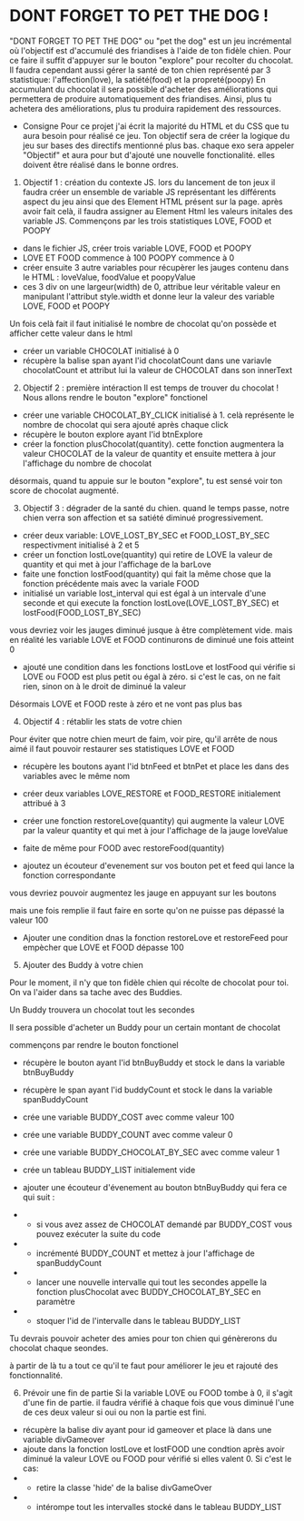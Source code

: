 # DONT FORGET TO PET THE DOG !

"DONT FORGET TO PET THE DOG" ou "pet the dog" est un jeu incrémental où l'objectif est d'accumulé des friandises à l'aide de ton fidèle chien.
Pour ce faire il suffit d'appuyer sur le bouton "explore" pour recolter du chocolat.
Il faudra cependant aussi gérer la santé de ton chien représenté par 3 statistique: l'affection(love), la satiété(food) et la propreté(poopy)
En accumulant du chocolat il sera possible d'acheter des améliorations qui permettera de produire automatiquement des friandises.
Ainsi, plus tu achetera des améliorations, plus tu produira rapidement des ressources.

- Consigne
Pour ce projet j'ai écrit la majorité du HTML et du CSS que tu aura besoin pour réalisé ce jeu. Ton objectif sera de créer la logique du jeu sur bases des directifs mentionné plus bas.
chaque exo sera appeler "Objectif" et aura pour but d'ajouté une nouvelle fonctionalité. elles doivent être réalisé dans le bonne ordres.

1. Objectif 1 : création du contexte JS.
lors du lancement de ton jeux il faudra créer un ensemble de variable JS représentant les différents aspect du jeu ainsi que des Element HTML présent sur la page.
après avoir fait celà, il faudra assigner au Element Html les valeurs initales des variable JS.
Commençons par les trois statistiques LOVE, FOOD et POOPY

- dans le fichier JS, créer trois variable LOVE, FOOD et POOPY
- LOVE ET FOOD commence à 100 POOPY commence à 0
- créer ensuite 3 autre variables pour récupèrer les jauges contenu dans le HTML : loveValue, foodValue et poopyValue
- ces 3 div on une largeur(width) de 0, attribue leur véritable valeur en manipulant l'attribut style.width et donne leur la valeur des variable LOVE, FOOD et POOPY

Un fois celà fait il faut initialisé le nombre de chocolat qu'on possède et afficher cette valeur dans le html

- créer un variable CHOCOLAT initialisé à 0
- récupère la balise span ayant l'id chocolatCount dans une variavle chocolatCount et attribut lui la valeur de CHOCOLAT dans son innerText

2. Objectif 2 : première intéraction
Il est temps de trouver du chocolat !
Nous allons rendre le bouton "explore" fonctionel

- créer une variable CHOCOLAT_BY_CLICK initialisé à 1. celà représente le nombre de chocolat qui sera ajouté après chaque click
- récupère le bouton explore ayant l'id btnExplore
- créer la fonction plusChocolat(quantity). cette fonction augmentera la valeur CHOCOLAT de la valeur de quantity et ensuite mettera à jour l'affichage du nombre de chocolat

désormais, quand tu appuie sur le bouton "explore", tu est sensé voir ton score de chocolat augmenté.

3. Objectif 3 : dégrader de la santé du chien.
quand le temps passe, notre chien verra son affection et sa satiété diminué progressivement.

- créer deux variable: LOVE_LOST_BY_SEC et FOOD_LOST_BY_SEC respectivment initialisé à 2 et 5
- créer un fonction lostLove(quantity) qui retire de LOVE la valeur de quantity et qui met à jour l'affichage de la barLove
- faite une fonction lostFood(quantity) qui fait la même chose que la fonction précédente mais avec la variale FOOD
- initialisé un variable lost_interval qui est égal à un intervale d'une seconde et qui execute la fonction lostLove(LOVE_LOST_BY_SEC) et lostFood(FOOD_LOST_BY_SEC)

vous devriez voir les jauges diminué jusque à être complètement vide.
mais en réalité les variable LOVE et FOOD continurons de diminué une fois atteint 0

- ajouté une condition dans les fonctions lostLove et lostFood qui vérifie si LOVE ou FOOD est plus petit ou égal à zéro. si c'est le cas, on ne fait rien, sinon on à le droit de diminué la valeur

Désormais LOVE et FOOD reste à zéro et ne vont pas plus bas

4. Objectif 4 : rétablir les stats de votre chien

Pour éviter que notre chien meurt de faim, voir pire, qu'il arrête de nous aimé il faut pouvoir restaurer ses statistiques LOVE et FOOD

- récupère les boutons ayant l'id btnFeed et btnPet et place les dans des variables avec le même nom

- créer deux variables LOVE_RESTORE et FOOD_RESTORE initialement attribué à 3

- créer une fonction restoreLove(quantity) qui augmente la valeur LOVE par la valeur quantity et qui met à jour l'affichage de la jauge loveValue

- faite de même pour FOOD avec restoreFood(quantity)

- ajoutez un écouteur d'evenement sur vos bouton pet et feed qui lance la fonction correspondante 

vous devriez pouvoir augmentez les jauge en appuyant sur les boutons

mais une fois remplie il faut faire en sorte qu'on ne puisse pas dépassé la valeur 100

- Ajouter une condition dnas la fonction restoreLove et restoreFeed pour empècher que LOVE et FOOD dépasse 100

5. Ajouter des Buddy à votre chien

Pour le moment, il n'y que ton fidèle chien qui récolte de chocolat pour toi. On va l'aider dans sa tache avec des Buddies.

Un Buddy trouvera un chocolat tout les secondes

Il sera possible d'acheter un Buddy pour un certain montant de chocolat

commençons par rendre le bouton fonctionel

- récupère le bouton ayant l'id btnBuyBuddy et stock le dans la variable btnBuyBuddy
- récupère le span ayant l'id buddyCount et stock le dans la variable spanBuddyCount
- crée une variable BUDDY_COST avec comme valeur 100
- crée une variable BUDDY_COUNT avec comme valeur 0
- crée une variable BUDDY_CHOCOLAT_BY_SEC avec comme valeur 1
- crée un tableau BUDDY_LIST initialement vide

- ajouter une écouteur d'évenement au bouton btnBuyBuddy qui fera ce qui suit :
- -  si vous avez assez de CHOCOLAT demandé par BUDDY_COST vous pouvez exécuter la suite du code
- -  incrémenté BUDDY_COUNT et mettez à jour l'affichage de spanBuddyCount
- -  lancer une nouvelle intervalle qui tout les secondes appelle la fonction plusChocolat avec BUDDY_CHOCOLAT_BY_SEC en paramètre
- -  stoquer l'id de l'intervalle dans le tableau BUDDY_LIST

Tu devrais pouvoir acheter des amies pour ton chien qui génèrerons du chocolat chaque seondes.

à partir de là tu a tout ce qu'il te faut pour améliorer le jeu et rajouté des fonctionnalité.

6. Prévoir une fin de partie 
Si la variable LOVE ou FOOD tombe à 0, il s'agit d'une fin de partie. il faudra vérifié à chaque fois que vous diminué l'une de ces deux valeur si oui ou non la partie est fini.

- récupère la balise div ayant pour id gameover et place là dans une variable divGameover
- ajoute dans la fonction lostLove et lostFOOD une condtion après avoir diminué la valeur LOVE ou FOOD pour vérifié si elles valent 0. Si c'est le cas:
- - retire la classe 'hide' de la balise divGameOver
- - intérompe tout les intervalles stocké dans le tableau BUDDY_LIST


